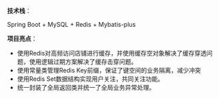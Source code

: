 **技术栈**：

Spring Boot + MySQL + Redis + Mybatis-plus

**项目亮点**：
* 使用Redis对高频访问店铺进行缓存，并使用缓存空对象解决了缓存穿透问题，使用逻辑过期方案解决了缓存击穿问题。
* 使用常量类管理Redis Key前缀，保证了键空间的业务隔离，减少冲突
* 使用Redis Set数据结构实现用户关注，共同关注功能。
* 统一封装了全局返回类并统一了全局业务异常处理。
